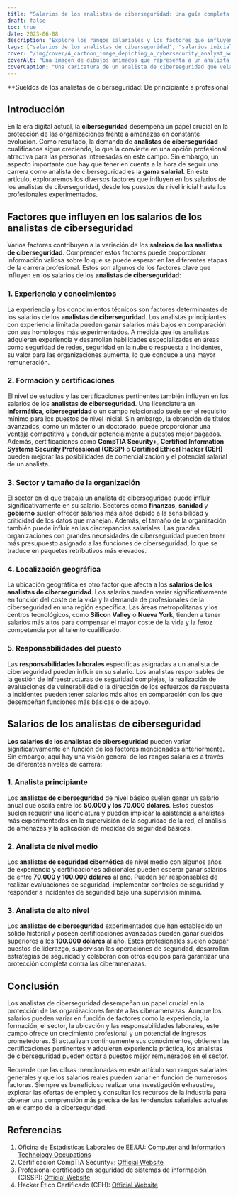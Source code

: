 ```yaml
---
title: "Salarios de los analistas de ciberseguridad: Una guía completa para el nivel de entrada y la compensación Pro"
draft: false
toc: true
date: 2023-06-08
description: "Explore los rangos salariales y los factores que influyen en los sueldos de los analistas de ciberseguridad, desde los puestos iniciales hasta los profesionales experimentados."
tags: ["salarios de los analistas de ciberseguridad", "salarios iniciales", "pro salarios", "carreras en ciberseguridad", "indemnización por ciberseguridad", "experiencia y conocimientos", "formación y certificaciones", "impacto de la industria en los salarios", "situación geográfica", "responsabilidades laborales", "analistas principiantes", "analistas de nivel medio", "analistas de alto nivel", "desarrollo profesional", "potencial de ingresos", "mercado laboral de la ciberseguridad", "tendencias salariales", "certificaciones de ciberseguridad", "Profesiones informáticas", "factores de compensación", "industria de la ciberseguridad", "rangos salariales", "perspectivas del mercado laboral", "guía salarial", "asesoramiento profesional", "tendencias salariales en ciberseguridad", "profesionales de la ciberseguridad", "puestos de analista de seguridad", "análisis del mercado laboral de la ciberseguridad", "tendencias salariales en ciberseguridad"]
cover: "/img/cover/A_cartoon_image_depicting_a_cybersecurity_analyst_working_a.png"
coverAlt: "Una imagen de dibujos animados que representa a un analista de ciberseguridad trabajando en un ordenador, rodeado de iconos de candados y flujos de datos, simbolizando la importancia de proteger los activos digitales y la información."
coverCaption: "Una caricatura de un analista de ciberseguridad que vela por la seguridad digital, destacando el papel fundamental que desempeñan en la protección de las organizaciones frente a las ciberamenazas."
---
```


**Sueldos de los analistas de ciberseguridad: De principiante a profesional

## Introducción

En la era digital actual, la **ciberseguridad** desempeña un papel crucial en la protección de las organizaciones frente a amenazas en constante evolución. Como resultado, la demanda de **analistas de ciberseguridad** cualificados sigue creciendo, lo que la convierte en una opción profesional atractiva para las personas interesadas en este campo. Sin embargo, un aspecto importante que hay que tener en cuenta a la hora de seguir una carrera como analista de ciberseguridad es la **gama salarial**. En este artículo, exploraremos los diversos factores que influyen en los salarios de los analistas de ciberseguridad, desde los puestos de nivel inicial hasta los profesionales experimentados.

## Factores que influyen en los salarios de los analistas de ciberseguridad

Varios factores contribuyen a la variación de los **salarios de los analistas de ciberseguridad**. Comprender estos factores puede proporcionar información valiosa sobre lo que se puede esperar en las diferentes etapas de la carrera profesional. Estos son algunos de los factores clave que influyen en los salarios de los **analistas de ciberseguridad**:

### 1. Experiencia y conocimientos

La experiencia y los conocimientos técnicos son factores determinantes de los salarios de los **analistas de ciberseguridad**. Los analistas principiantes con experiencia limitada pueden ganar salarios más bajos en comparación con sus homólogos más experimentados. A medida que los analistas adquieren experiencia y desarrollan habilidades especializadas en áreas como seguridad de redes, seguridad en la nube o respuesta a incidentes, su valor para las organizaciones aumenta, lo que conduce a una mayor remuneración.

### 2. Formación y certificaciones

El nivel de estudios y las certificaciones pertinentes también influyen en los salarios de los **analistas de ciberseguridad**. Una licenciatura en **informática**, **ciberseguridad** o un campo relacionado suele ser el requisito mínimo para los puestos de nivel inicial. Sin embargo, la obtención de títulos avanzados, como un máster o un doctorado, puede proporcionar una ventaja competitiva y conducir potencialmente a puestos mejor pagados. Además, certificaciones como **CompTIA Security+**, **Certified Information Systems Security Professional (CISSP)** o **Certified Ethical Hacker (CEH)** pueden mejorar las posibilidades de comercialización y el potencial salarial de un analista.

### 3. Sector y tamaño de la organización

El sector en el que trabaja un analista de ciberseguridad puede influir significativamente en su salario. Sectores como **finanzas**, **sanidad** y **gobierno** suelen ofrecer salarios más altos debido a la sensibilidad y criticidad de los datos que manejan. Además, el tamaño de la organización también puede influir en las discrepancias salariales. Las grandes organizaciones con grandes necesidades de ciberseguridad pueden tener más presupuesto asignado a las funciones de ciberseguridad, lo que se traduce en paquetes retributivos más elevados.

### 4. Localización geográfica

La ubicación geográfica es otro factor que afecta a los **salarios de los analistas de ciberseguridad**. Los salarios pueden variar significativamente en función del coste de la vida y la demanda de profesionales de la ciberseguridad en una región específica. Las áreas metropolitanas y los centros tecnológicos, como **Silicon Valley** o **Nueva York**, tienden a tener salarios más altos para compensar el mayor coste de la vida y la feroz competencia por el talento cualificado.

### 5. Responsabilidades del puesto

Las **responsabilidades laborales** específicas asignadas a un analista de ciberseguridad pueden influir en su salario. Los analistas responsables de la gestión de infraestructuras de seguridad complejas, la realización de evaluaciones de vulnerabilidad o la dirección de los esfuerzos de respuesta a incidentes pueden tener salarios más altos en comparación con los que desempeñan funciones más básicas o de apoyo.

## Salarios de los analistas de ciberseguridad

**Los salarios de los analistas de ciberseguridad** pueden variar significativamente en función de los factores mencionados anteriormente. Sin embargo, aquí hay una visión general de los rangos salariales a través de diferentes niveles de carrera:

### 1. Analista principiante

Los **analistas de ciberseguridad** de nivel básico suelen ganar un salario anual que oscila entre los **50.000 y los 70.000 dólares**. Estos puestos suelen requerir una licenciatura y pueden implicar la asistencia a analistas más experimentados en la supervisión de la seguridad de la red, el análisis de amenazas y la aplicación de medidas de seguridad básicas.

### 2. Analista de nivel medio

Los **analistas de seguridad cibernética** de nivel medio con algunos años de experiencia y certificaciones adicionales pueden esperar ganar salarios de entre **70.000 y 100.000 dólares** al año. Pueden ser responsables de realizar evaluaciones de seguridad, implementar controles de seguridad y responder a incidentes de seguridad bajo una supervisión mínima.

### 3. Analista de alto nivel

Los **analistas de ciberseguridad** experimentados que han establecido un sólido historial y poseen certificaciones avanzadas pueden ganar sueldos superiores a los **100.000 dólares** al año. Estos profesionales suelen ocupar puestos de liderazgo, supervisan las operaciones de seguridad, desarrollan estrategias de seguridad y colaboran con otros equipos para garantizar una protección completa contra las ciberamenazas.

## Conclusión

Los analistas de ciberseguridad desempeñan un papel crucial en la protección de las organizaciones frente a las ciberamenazas. Aunque los salarios pueden variar en función de factores como la experiencia, la formación, el sector, la ubicación y las responsabilidades laborales, este campo ofrece un crecimiento profesional y un potencial de ingresos prometedores. Si actualizan continuamente sus conocimientos, obtienen las certificaciones pertinentes y adquieren experiencia práctica, los analistas de ciberseguridad pueden optar a puestos mejor remunerados en el sector.

Recuerde que las cifras mencionadas en este artículo son rangos salariales generales y que los salarios reales pueden variar en función de numerosos factores. Siempre es beneficioso realizar una investigación exhaustiva, explorar las ofertas de empleo y consultar los recursos de la industria para obtener una comprensión más precisa de las tendencias salariales actuales en el campo de la ciberseguridad.

## Referencias

1. Oficina de Estadísticas Laborales de EE.UU: [Computer and Information Technology Occupations](https://www.bls.gov/ooh/computer-and-information-technology/home.htm)
2. Certificación CompTIA Security+: [Official Website](https://www.comptia.org/certifications/security)
3. Profesional certificado en seguridad de sistemas de información (CISSP): [Official Website](https://www.isc2.org/Certifications/CISSP)
4. Hacker Ético Certificado (CEH): [Official Website](https://www.eccouncil.org/programs/certified-ethical-hacker-ceh/)
